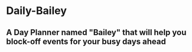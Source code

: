 # Daily-Bailey
## A Day Planner named "Bailey" that will help you block-off events for your busy days ahead
<br>
